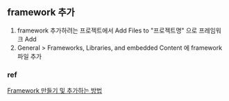 

## framework 추가
1. framework 추가하려는 프로젝트에서 Add Files to "프로젝트명" 으로 프레임워크 Add
2. General > Frameworks, Libraries, and embedded Content 에 framework 파일 추가



### ref
[Framework 만들기 및 추가하는 방법](https://lsh424.tistory.com/39)